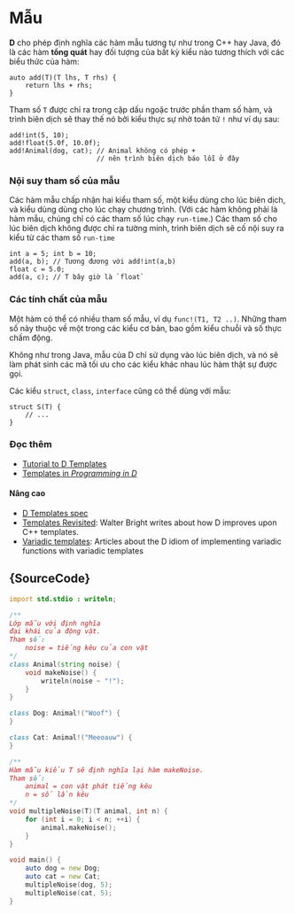 # Mẫu

**D** cho phép định nghĩa các hàm mẫu tương tự như trong C++ hay Java,
đó là các hàm **tổng quát** hay đối tượng của bất kỳ kiểu nào tương thích
với các biểu thức của hàm:

    auto add(T)(T lhs, T rhs) {
        return lhs + rhs;
    }

Tham số `T` được chỉ ra trong cặp dấu ngoặc trước phần tham số hàm,
và trình biên dịch sẽ thay thế nó bởi kiểu thực sự nhờ toán tử `!` như ví dụ sau:

    add!int(5, 10);
    add!float(5.0f, 10.0f);
    add!Animal(dog, cat); // Animal không có phép +
                          // nên trình biên dịch báo lỗi ở đây

### Nội suy tham số của mẫu

Các hàm mẫu chấp nhận hai kiểu tham số, một kiểu dùng cho lúc biên dịch,
và kiểu dùng dùng cho lúc chạy chương trình. (Với các hàm không phải là
hàm mẫu, chúng chỉ có các tham số lúc chạy `run-time`.)
Các tham số cho lúc biên dịch không được chỉ ra tường minh, trình biên dịch
sẽ cố nội suy ra kiểu từ các tham số `run-time`

    int a = 5; int b = 10;
    add(a, b); // Tương đương với add!int(a,b)
    float c = 5.0;
    add(a, c); // T bây giờ là `float`

### Các tính chất của mẫu

Một hàm có thể có nhiều tham số mẫu, ví dụ `func!(T1, T2 ..)`.
Những tham số này thuộc về một trong các kiểu cơ bản, bao gồm kiểu chuỗi
và số thực chấm động.

Không như trong Java, mẫu của D chỉ sử dụng vào lúc biên dịch, và nó sẽ
làm phát sinh các mã tối ưu cho các kiểu khác nhau lúc hàm thật sự được gọi.

Các kiểu `struct`, `class`, `interface` cũng có thể dùng với mẫu:

    struct S(T) {
        // ...
    }

### Đọc thêm

- [Tutorial to D Templates](https://github.com/PhilippeSigaud/D-templates-tutorial)
- [Templates in _Programming in D_](http://ddili.org/ders/d.en/templates.html)

#### Nâng cao

- [D Templates spec](https://dlang.org/spec/template.html)
- [Templates Revisited](http://dlang.org/templates-revisited.html):  Walter Bright writes about how D improves upon C++ templates.
- [Variadic templates](http://dlang.org/variadic-function-templates.html): Articles about the D idiom of implementing variadic functions with variadic templates

## {SourceCode}

```d
import std.stdio : writeln;

/**
Lớp mẫu với định nghĩa
đại khái của động vật.
Tham số:
    noise = tiếng kêu của con vật
*/
class Animal(string noise) {
    void makeNoise() {
        writeln(noise ~ "!");
    }
}

class Dog: Animal!("Woof") {
}

class Cat: Animal!("Meeoauw") {
}

/**
Hàm mẫu kiểu T sẽ định nghĩa lại hàm makeNoise.
Tham số:
    animal = con vật phát tiếng kêu
    n = số lần kêu
*/
void multipleNoise(T)(T animal, int n) {
    for (int i = 0; i < n; ++i) {
        animal.makeNoise();
    }
}

void main() {
    auto dog = new Dog;
    auto cat = new Cat;
    multipleNoise(dog, 5);
    multipleNoise(cat, 5);
}
```
